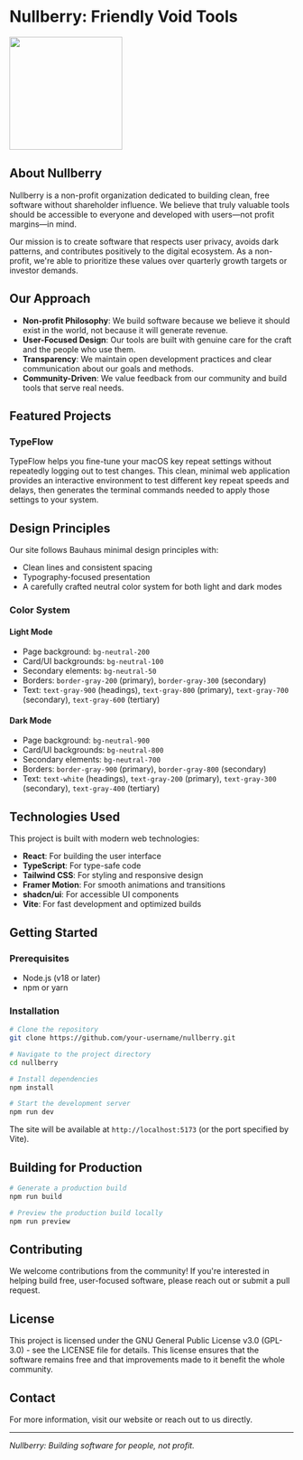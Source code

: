 # Nullberry: Friendly Void Tools

<img src="https://res.cloudinary.com/dm9gvqa1t/image/upload/v1742396441/62bb1887-188d-4e72-bcf1-577132d3f3f5_lxlica.webp" width="200">

## About Nullberry

Nullberry is a non-profit organization dedicated to building clean, free software without shareholder influence. We believe that truly valuable tools should be accessible to everyone and developed with users—not profit margins—in mind.

Our mission is to create software that respects user privacy, avoids dark patterns, and contributes positively to the digital ecosystem. As a non-profit, we're able to prioritize these values over quarterly growth targets or investor demands.

## Our Approach

- **Non-profit Philosophy**: We build software because we believe it should exist in the world, not because it will generate revenue.
- **User-Focused Design**: Our tools are built with genuine care for the craft and the people who use them.
- **Transparency**: We maintain open development practices and clear communication about our goals and methods.
- **Community-Driven**: We value feedback from our community and build tools that serve real needs.

## Featured Projects

### TypeFlow

TypeFlow helps you fine-tune your macOS key repeat settings without repeatedly logging out to test changes. This clean, minimal web application provides an interactive environment to test different key repeat speeds and delays, then generates the terminal commands needed to apply those settings to your system.

## Design Principles

Our site follows Bauhaus minimal design principles with:

- Clean lines and consistent spacing
- Typography-focused presentation
- A carefully crafted neutral color system for both light and dark modes

### Color System

#### Light Mode
- Page background: `bg-neutral-200`
- Card/UI backgrounds: `bg-neutral-100`
- Secondary elements: `bg-neutral-50`
- Borders: `border-gray-200` (primary), `border-gray-300` (secondary)
- Text: `text-gray-900` (headings), `text-gray-800` (primary), `text-gray-700` (secondary), `text-gray-600` (tertiary)

#### Dark Mode
- Page background: `bg-neutral-900`
- Card/UI backgrounds: `bg-neutral-800`
- Secondary elements: `bg-neutral-700`
- Borders: `border-gray-900` (primary), `border-gray-800` (secondary)
- Text: `text-white` (headings), `text-gray-200` (primary), `text-gray-300` (secondary), `text-gray-400` (tertiary)

## Technologies Used

This project is built with modern web technologies:

- **React**: For building the user interface
- **TypeScript**: For type-safe code
- **Tailwind CSS**: For styling and responsive design
- **Framer Motion**: For smooth animations and transitions
- **shadcn/ui**: For accessible UI components
- **Vite**: For fast development and optimized builds

## Getting Started

### Prerequisites

- Node.js (v18 or later)
- npm or yarn

### Installation

```bash
# Clone the repository
git clone https://github.com/your-username/nullberry.git

# Navigate to the project directory
cd nullberry

# Install dependencies
npm install

# Start the development server
npm run dev
```

The site will be available at `http://localhost:5173` (or the port specified by Vite).

## Building for Production

```bash
# Generate a production build
npm run build

# Preview the production build locally
npm run preview
```

## Contributing

We welcome contributions from the community! If you're interested in helping build free, user-focused software, please reach out or submit a pull request.

## License

This project is licensed under the GNU General Public License v3.0 (GPL-3.0) - see the LICENSE file for details. This license ensures that the software remains free and that improvements made to it benefit the whole community.

## Contact

For more information, visit our website or reach out to us directly.

---

*Nullberry: Building software for people, not profit.*
